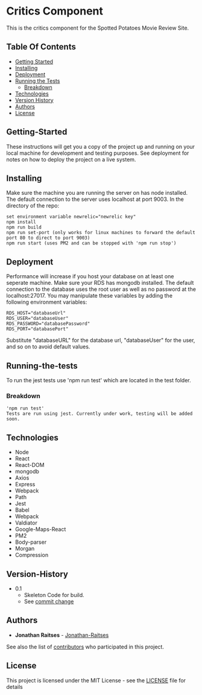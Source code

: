 # Critics Component

This is the critics component for the Spotted Potatoes Movie Review Site.

## Table Of Contents

* [Getting Started](#Getting-Started)
* [Installing](#Installing)
* [Deployment](#Deployment)
* [Running the Tests](#Running-the-tests)
  * [Breakdown](#Breakdown)
* [Technologies](#Technologies)
* [Version History](#Version-History)
* [Authors](#Authors)
* [License](#License)

<!-- toc -->

## Getting-Started

These instructions will get you a copy of the project up and running on your local machine for development and testing purposes. See deployment for notes on how to deploy the project on a live system.

## Installing

Make sure the machine you are running the server on has node installed.
The default connection to the server uses localhost at port 9003.
In the directory of the repo:

```
set environment variable newrelic="newrelic key"
npm install
npm run build
npm run set-port (only works for linux machines to forward the default port 80 to direct to port 9003)
npm run start (uses PM2 and can be stopped with 'npm run stop')
```

## Deployment

Performance will increase if you host your database on at least one seperate machine.
Make sure your RDS has mongodb installed.
The default connection to the database uses the root user as well as no password at the localhost:27017.
You may manipulate these variables by adding the following environment variables:

```
RDS_HOST="databaseUrl"
RDS_USER="databaseUser"
RDS_PASSWORD="databasePassword"
RDS_PORT="databasePort"
```

Substitute "databaseURL" for the database url, "databaseUser" for the user, and so on to avoid default values.

## Running-the-tests

To run the jest tests use 'npm run test' which are located in the test folder.

### Breakdown

```
'npm run test'
Tests are run using jest. Currently under work, testing will be added soon.
```

## Technologies

* Node
* React
* React-DOM
* mongodb
* Axios
* Express
* Webpack
* Path
* Jest
* Babel
* Webpack
* Valdiator
* Google-Maps-React
* PM2
* Body-parser
* Morgan
* Compression

## Version-History

* 0.1
    * Skeleton Code for build.
    * See [commit change](https://github.com/jonathan-raitses/localmarket/commit/b2fbe29bff0a3888cf2fd092d1d68a0b062fb86a)

## Authors

* **Jonathan Raitses** - [Jonathan-Raitses](https://github.com/jonathan-raitses)

See also the list of [contributors](https://github.com/jonathan-raitses/localmarket/graphs/contributors) who participated in this project.


## License

This project is licensed under the MIT License - see the [LICENSE](LICENSE) file for details
